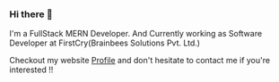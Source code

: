 ### Hi there 👋

I'm a FullStack MERN Developer. And Currently working as Software Developer at FirstCry(Brainbees Solutions Pvt. Ltd.)

Checkout my website <a target="_blank" href="https://jatinkmr.github.io/portfolio/">Profile</a> and don't hesitate to contact me if you're interested !!

